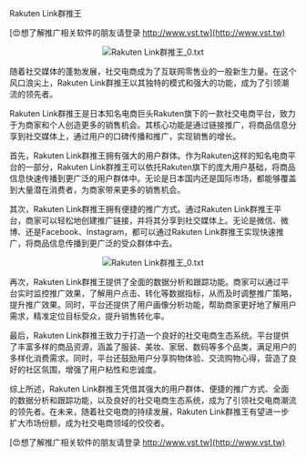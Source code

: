 Rakuten Link群推王

[😍想了解推广相关软件的朋友请登录 http://www.vst.tw](http://www.vst.tw)

 <center><img src="https://vst.tw/MP4/tuiguang/png/6.png" alt="Rakuten Link群推王_0.txt"></center>

随着社交媒体的蓬勃发展，社交电商成为了互联网零售业的一股新生力量。在这个风口浪尖上，Rakuten Link群推王以其独特的模式和强大的功能，成为了引领潮流的领先者。

Rakuten Link群推王是日本知名电商巨头Rakuten旗下的一款社交电商平台，致力于为商家和个人创造更多的销售机会。其核心功能是通过链接推广，将商品信息分享到社交媒体上，通过用户的口碑传播和推广，实现销售的增长。

首先，Rakuten Link群推王拥有强大的用户群体。作为Rakuten这样的知名电商平台的一部分，Rakuten Link群推王可以依托Rakuten旗下的庞大用户基础，将商品信息快速传播到更广泛的用户群体中。无论是日本国内还是国际市场，都能够覆盖到大量潜在消费者，为商家带来更多的销售机会。

其次，Rakuten Link群推王拥有便捷的推广方式。通过Rakuten Link群推王平台，商家可以轻松地创建推广链接，并将其分享到社交媒体上。无论是微信、微博、还是Facebook、Instagram，都可以通过Rakuten Link群推王实现快速推广，将商品信息传播到更广泛的受众群体中去。

 <center><img src="https://vst.tw/MP4/tuiguang/png/5.png" alt="Rakuten Link群推王_0.txt"></center>

再次，Rakuten Link群推王提供了全面的数据分析和跟踪功能。商家可以通过平台实时监控推广效果，了解用户点击、转化等数据指标，从而及时调整推广策略，提升推广效果。同时，平台还提供了用户画像分析功能，帮助商家更好地了解用户需求，精准定位目标受众，提升销售转化率。

最后，Rakuten Link群推王致力于打造一个良好的社交电商生态系统。平台提供了丰富多样的商品资源，涵盖了服装、美妆、家居、数码等多个品类，满足用户的多样化消费需求。同时，平台还鼓励用户分享购物体验、交流购物心得，营造了良好的社区氛围，增强了用户粘性和忠诚度。

综上所述，Rakuten Link群推王凭借其强大的用户群体、便捷的推广方式、全面的数据分析和跟踪功能，以及良好的社交电商生态系统，成为了引领社交电商潮流的领先者。在未来，随着社交电商的持续发展，Rakuten Link群推王有望进一步扩大市场份额，成为社交电商领域的佼佼者。

[😍想了解推广相关软件的朋友请登录 http://www.vst.tw](http://www.vst.tw)



